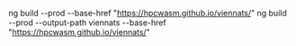 ng build --prod --base-href "https://hpcwasm.github.io/viennats/"
ng build --prod --output-path viennats --base-href "https://hpcwasm.github.io/viennats/"
